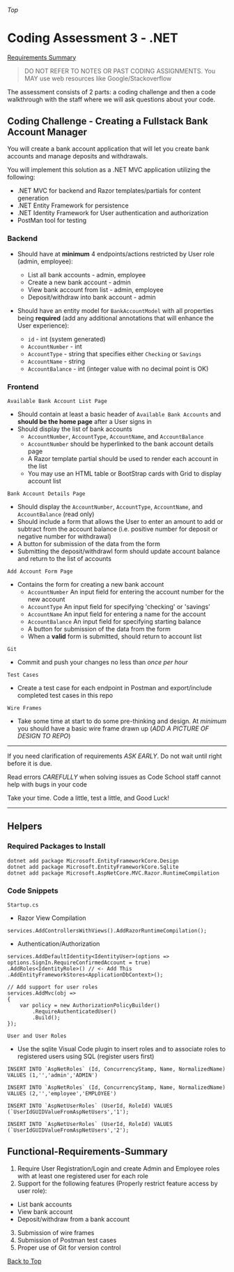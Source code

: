 ###### Top
# Coding Assessment 3 - .NET
[Requirements Summary](#Functional-Requirements-Summary)

> DO NOT REFER TO NOTES OR PAST CODING ASSIGNMENTS. You MAY use web resources like Google/Stackoverflow

The assessment consists of 2 parts: a coding challenge and then a code walkthrough with the staff where we will ask questions about your code.

## Coding Challenge - Creating a Fullstack Bank Account Manager
You will create a bank account application that will let you create bank accounts and manage deposits and withdrawals.

You will implement this solution as a .NET MVC application utilizing the following:
- .NET MVC for backend and Razor templates/partials for content generation
- .NET Entity Framework for persistence
- .NET Identity Framework for User authentication and authorization
- PostMan tool for testing

### Backend
- Should have at **minimum** 4 endpoints/actions restricted by User role (admin, employee):
  - List all bank accounts - admin, employee
  - Create a new bank account - admin
  - View bank account from list - admin, employee
  - Deposit/withdraw into bank account - admin

- Should have an entity model for `BankAccountModel` with all properties being **required** (add any additional annotations that will enhance the User experience):
  - `id` - int (system generated) 
  - `AccountNumber` - int
  - `AccountType` - string that specifies either `Checking` or `Savings`
  - `AccountName` - string
  - `AccountBalance` - int (integer value with no decimal point is OK)

### Frontend
  
`Available Bank Account List Page`
  - Should contain at least a basic header of `Available Bank Accounts` and **should be the home page** after a User signs in
  - Should display the list of bank accounts
    - `AccountNumber`, `AccountType`, `AccountName`, and `AccountBalance` 
    - `AccountNumber` should be hyperlinked to the bank account details page
    - A Razor template partial should be used to render each account in the list
    - You may use an HTML table or BootStrap cards with Grid to display account list
  
`Bank Account Details Page`
  - Should display the `AccountNumber`, `AccountType`, `AccountName`, and `AccountBalance` (read only)
  - Should include a form that allows the User to enter an amount to add or subtract from the account balance (i.e. positive number for deposit or negative number for withdrawal)
  - A button for submission of the data from the form
  - Submitting the deposit/withdrawl form should update account balance and return to the list of accounts

`Add Account Form Page`
- Contains the form for creating a new bank account
  - `AccountNumber` An input field for entering the account number for the new account
  - `AccountType` An input field for specifying 'checking' or 'savings'
  - `AccountName` An input field for entering a name for the account 
  - `AccountBalance` An input field for specifying starting balance
  - A button for submission of the data from the form
  - When a **valid** form is submitted, should return to account list
  
`Git`
- Commit and push your changes no less than *once per hour*

`Test Cases`
- Create a test case for each endpoint in Postman and export/include completed test cases in this repo
  
`Wire Frames`
- Take some time at start to do some pre-thinking and design. At *minimum* you should have a basic wire frame drawn up (*ADD A PICTURE OF DESIGN TO REPO*)
----------------------------------------------------------------------------------------------------
If you need clarification of requirements *ASK EARLY*. Do not wait until right before it is due.

Read errors *CAREFULLY* when solving issues as Code School staff cannot help with bugs in your code

Take your time. Code a little, test a little, and Good Luck!

----------------------------------------------------------------------------------------------------
## Helpers
### Required Packages to Install
```
dotnet add package Microsoft.EntityFrameworkCore.Design
dotnet add package Microsoft.EntityFrameworkCore.Sqlite
dotnet add package Microsoft.AspNetCore.MVC.Razor.RuntimeCompilation
```

### Code Snippets
`Startup.cs`
- Razor View Compilation
```
services.AddControllersWithViews().AddRazorRuntimeCompilation();
```

- Authentication/Authorization
```
services.AddDefaultIdentity<IdentityUser>(options => options.SignIn.RequireConfirmedAccount = true)
.AddRoles<IdentityRole>() // <- Add This 
.AddEntityFrameworkStores<ApplicationDbContext>();

// Add support for user roles
services.AddMvc(obj =>
{
	var policy = new AuthorizationPolicyBuilder()
		.RequireAuthenticatedUser()
		.Build();
});
```
`User and User Roles`
- Use the sqlite Visual Code plugin to insert roles and to associate roles to registered users using SQL (register users first)
```
INSERT INTO `AspNetRoles` (Id, ConcurrencyStamp, Name, NormalizedName) VALUES (1,'','admin','ADMIN')

INSERT INTO `AspNetRoles` (Id, ConcurrencyStamp, Name, NormalizedName) VALUES (2,'','employee','EMPLOYEE')

INSERT INTO `AspNetUserRoles` (UserId, RoleId) VALUES (`UserIdGUIDValueFromAspNetUsers','1');

INSERT INTO `AspNetUserRoles` (UserId, RoleId) VALUES (`UserIdGUIDValueFromAspNetUsers','2');

```
## Functional-Requirements-Summary
1. Require User Registration/Login and create Admin and Employee roles with at least one registered user for each role
2. Support for the following features (Properly restrict feature access by user role):
  - List bank accounts
  - View bank account
  - Deposit/withdraw from a bank account
3. Submission of wire frames
4. Submission of Postman test cases
5. Proper use of Git for version control


[Back to Top](#Top)

